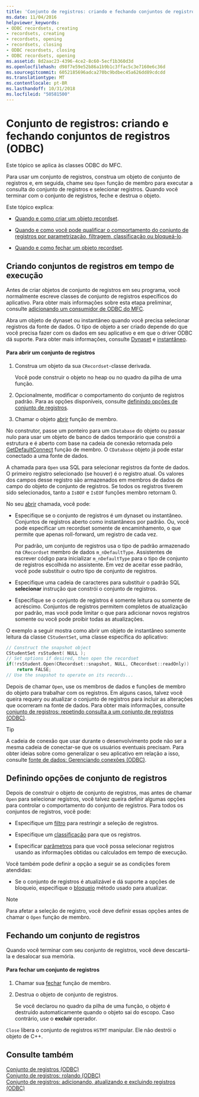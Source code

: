 ```yaml
---
title: 'Conjunto de registros: criando e fechando conjuntos de registros (ODBC)'
ms.date: 11/04/2016
helpviewer_keywords:
- ODBC recordsets, creating
- recordsets, creating
- recordsets, opening
- recordsets, closing
- ODBC recordsets, closing
- ODBC recordsets, opening
ms.assetid: 8d2aac23-4396-4ce2-8c60-5ecf1b360d3d
ms.openlocfilehash: d98f7e59e52b86a1b9b1c3ffac5c3e7160e6c36d
ms.sourcegitcommit: 6052185696adca270bc9bdbec45a626dd89cdcdd
ms.translationtype: MT
ms.contentlocale: pt-BR
ms.lasthandoff: 10/31/2018
ms.locfileid: "50581500"
---
```

# <a name="recordset-creating-and-closing-recordsets-odbc"></a>Conjunto de registros: criando e fechando conjuntos de registros (ODBC)

Este tópico se aplica às classes ODBC do MFC.

Para usar um conjunto de registros, construa um objeto de conjunto de registros e, em seguida, chame seu `Open` função de membro para executar a consulta do conjunto de registros e selecionar registros. Quando você terminar com o conjunto de registros, feche e destrua o objeto.

Este tópico explica:

- [Quando e como criar um objeto recordset](#_core_creating_recordsets_at_run_time).

- [Quando e como você pode qualificar o comportamento do conjunto de registros por parametrização, filtragem, classificação ou bloqueá-lo](#_core_setting_recordset_options).

- [Quando e como fechar um objeto recordset](#_core_closing_a_recordset).

##  <a name="_core_creating_recordsets_at_run_time"></a> Criando conjuntos de registros em tempo de execução

Antes de criar objetos de conjunto de registros em seu programa, você normalmente escreve classes de conjunto de registros específicos do aplicativo. Para obter mais informações sobre esta etapa preliminar, consulte [adicionando um consumidor de ODBC do MFC](../../mfc/reference/adding-an-mfc-odbc-consumer.md).

Abra um objeto de dynaset ou instantâneo quando você precisa selecionar registros da fonte de dados. O tipo de objeto a ser criado depende do que você precisa fazer com os dados em seu aplicativo e em que o driver ODBC dá suporte. Para obter mais informações, consulte [Dynaset](../../data/odbc/dynaset.md) e [instantâneo](../../data/odbc/snapshot.md).

#### <a name="to-open-a-recordset"></a>Para abrir um conjunto de registros

1. Construa um objeto da sua `CRecordset`-classe derivada.

   Você pode construir o objeto no heap ou no quadro da pilha de uma função.

1. Opcionalmente, modificar o comportamento do conjunto de registros padrão. Para as opções disponíveis, consulte [definindo opções de conjunto de registros](#_core_setting_recordset_options).

1. Chamar o objeto [abrir](../../mfc/reference/crecordset-class.md#open) função de membro.

No construtor, passe um ponteiro para um `CDatabase` do objeto ou passar nulo para usar um objeto de banco de dados temporário que constrói a estrutura e é aberto com base na cadeia de conexão retornada pelo [GetDefaultConnect](../../mfc/reference/crecordset-class.md#getdefaultconnect) função de membro. O `CDatabase` objeto já pode estar conectado a uma fonte de dados.

A chamada para `Open` usa SQL para selecionar registros da fonte de dados. O primeiro registro selecionado (se houver) é o registro atual. Os valores dos campos desse registro são armazenados em membros de dados de campo do objeto de conjunto de registros. Se todos os registros tiverem sido selecionados, tanto a `IsBOF` e `IsEOF` funções membro retornam 0.

No seu [abrir](../../mfc/reference/crecordset-class.md#open) chamada, você pode:

- Especifique se o conjunto de registros é um dynaset ou instantâneo. Conjuntos de registros aberto como instantâneos por padrão. Ou, você pode especificar um recordset somente de encaminhamento, o que permite que apenas roll-forward, um registro de cada vez.

   Por padrão, um conjunto de registros usa o tipo de padrão armazenado na `CRecordset` membro de dados `m_nDefaultType`. Assistentes de escrever código para inicializar `m_nDefaultType` para o tipo de conjunto de registros escolhida no assistente. Em vez de aceitar esse padrão, você pode substituir o outro tipo de conjunto de registros.

- Especifique uma cadeia de caracteres para substituir o padrão SQL **selecionar** instrução que constrói o conjunto de registros.

- Especifique se o conjunto de registros é somente leitura ou somente de acréscimo. Conjuntos de registros permitem completos de atualização por padrão, mas você pode limitar o que para adicionar novos registros somente ou você pode proibir todas as atualizações.

O exemplo a seguir mostra como abrir um objeto de instantâneo somente leitura da classe `CStudentSet`, uma classe específica do aplicativo:

```cpp
// Construct the snapshot object
CStudentSet rsStudent( NULL );
// Set options if desired, then open the recordset
if(!rsStudent.Open(CRecordset::snapshot, NULL, CRecordset::readOnly))
    return FALSE;
// Use the snapshot to operate on its records...
```

Depois de chamar `Open`, use os membros de dados e funções de membro do objeto para trabalhar com os registros. Em alguns casos, talvez você queira requery ou atualizar o conjunto de registros para incluir as alterações que ocorreram na fonte de dados. Para obter mais informações, consulte [conjunto de registros: repetindo consulta a um conjunto de registros (ODBC)](../../data/odbc/recordset-requerying-a-recordset-odbc.md).

> [!TIP]
>  A cadeia de conexão que usar durante o desenvolvimento pode não ser a mesma cadeia de conectar-se que os usuários eventuais precisam. Para obter ideias sobre como generalizar o seu aplicativo em relação a isso, consulte [fonte de dados: Gerenciando conexões (ODBC)](../../data/odbc/data-source-managing-connections-odbc.md).

##  <a name="_core_setting_recordset_options"></a> Definindo opções de conjunto de registros

Depois de construir o objeto de conjunto de registros, mas antes de chamar `Open` para selecionar registros, você talvez queira definir algumas opções para controlar o comportamento do conjunto de registros. Para todos os conjuntos de registros, você pode:

- Especifique um [filtro](../../data/odbc/recordset-filtering-records-odbc.md) para restringir a seleção de registros.

- Especifique um [classificação](../../data/odbc/recordset-sorting-records-odbc.md) para que os registros.

- Especificar [parâmetros](../../data/odbc/recordset-parameterizing-a-recordset-odbc.md) para que você possa selecionar registros usando as informações obtidas ou calculados em tempo de execução.

Você também pode definir a opção a seguir se as condições forem atendidas:

- Se o conjunto de registros é atualizável e dá suporte a opções de bloqueio, especifique o [bloqueio](../../data/odbc/recordset-locking-records-odbc.md) método usado para atualizar.

> [!NOTE]
>  Para afetar a seleção de registro, você deve definir essas opções antes de chamar o `Open` função de membro.

##  <a name="_core_closing_a_recordset"></a> Fechando um conjunto de registros

Quando você terminar com seu conjunto de registros, você deve descartá-la e desalocar sua memória.

#### <a name="to-close-a-recordset"></a>Para fechar um conjunto de registros

1. Chamar sua [fechar](../../mfc/reference/crecordset-class.md#close) função de membro.

1. Destrua o objeto de conjunto de registros.

   Se você declarou no quadro da pilha de uma função, o objeto é destruído automaticamente quando o objeto sai do escopo. Caso contrário, use o **excluir** operador.

`Close` libera o conjunto de registros `HSTMT` manipular. Ele não destrói o objeto de C++.

## <a name="see-also"></a>Consulte também

[Conjunto de registros (ODBC)](../../data/odbc/recordset-odbc.md)<br/>
[Conjunto de registros: rolando (ODBC)](../../data/odbc/recordset-scrolling-odbc.md)<br/>
[Conjunto de registros: adicionando, atualizando e excluindo registros (ODBC)](../../data/odbc/recordset-adding-updating-and-deleting-records-odbc.md)